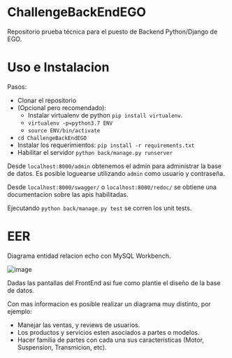 # ChallengeBackEndEGO
Repositorio prueba técnica para el puesto de Backend Python/Django de EGO.
# Uso e Instalacion
Pasos:
* Clonar el repositorio
* (Opcional pero recomendado):
  * Instalar virtualenv de python `pip install virtualenv`.
  * `virtualenv -p=python3.7 ENV`
  * `source ENV/bin/activate`
* `cd ChallengeBackEndEGO`
* Instalar los requerimientos: `pip install -r requirements.txt`
* Habilitar el servidor `python back/manage.py runserver`

Desde `localhost:8000/admin` obtenemos el admin para administrar la base de datos. Es posible loguearse utilizando `admin` como usuario y contraseña.

Desde `localhost:8000/swagger/` o `localhost:8000/redoc/` se obtiene una documentacion sobre las apis habilitadas.

Ejecutando `python back/manage.py test` se corren los unit tests.
# EER
Diagrama entidad relacion echo con MySQL Workbench.

![image](https://github.com/Crussado/ChallengeBackEndEGO/assets/64971042/61724ddb-b33a-4043-9ac2-515024769092)

Dadas las pantallas del FrontEnd asi fue como plantie el diseño de la base de datos.

Con mas informacion es posible realizar un diagrama muy distinto, por ejemplo:
- Manejar las ventas, y reviews de usuarios.
- Los productos y servicios esten asociados a partes o modelos.
- Hacer familia de partes con cada una sus caracteristicas (Motor, Suspension, Transmicion, etc).
